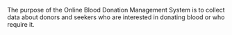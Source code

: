 The purpose of the Online Blood Donation Management System is to collect data about donors and seekers who are interested in donating blood or who require it.
